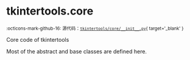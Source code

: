 # tkintertools.core

<small>:octicons-mark-github-16: 源代码：[`tkintertools/core/__init__.py`](https://github.com/Xiaokang2022/tkintertools/blob/3.0.0rc5/tkintertools/core/__init__.py){ target='_blank' }</small>

Core code of tkintertools

Most of the abstract and base classes are defined here.


